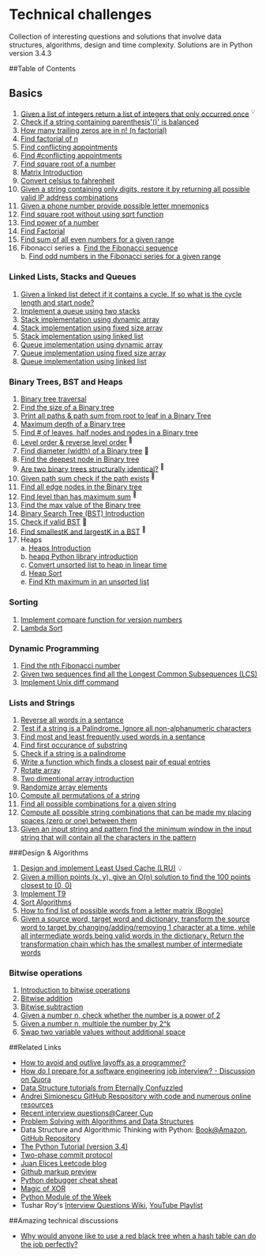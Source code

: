Technical challenges
====================

Collection of interesting questions and solutions that involve data structures, algorithms, design and time complexity. Solutions are in Python version 3.4.3

##Table of Contents 

## Basics
1.  [Given a list of integers return a list of integers that only occurred once](https://github.com/harishvc/challenges/blob/master/find-distinct-elements-in-lists.py) <sup>:bulb:</sup>
2.  [Check if a string containing parenthesis'()' is balanced](https://github.com/harishvc/challenges/blob/master/check-matching-parenthesis.py)
3.  [How many trailing zeros are in n! (n factorial)](https://github.com/harishvc/challenges/blob/master/factorial-trailingzero.py)
4.  [Find factorial of n](https://github.com/harishvc/challenges/blob/master/factorial.py)
5.  [Find conflicting appointments](https://github.com/harishvc/challenges/blob/master/find-conflicting-appointments.py)
6.  [Find #conflicting appointments](https://github.com/harishvc/challenges/blob/master/interval-scheduler.py)
7.  [Find square root of a number](https://github.com/harishvc/challenges/blob/master/find-square-root-without-using-sqrt-function.py)
8.  [Matrix Introduction](https://github.com/harishvc/challenges/blob/master/matrix-introduction.py)
9.  [Convert celsius to fahrenheit](https://github.com/harishvc/challenges/blob/master/celsius-fahrenheit.py)
10. [Given a string containing only digits, restore it by returning all possible valid IP address combinations](https://github.com/harishvc/challenges/blob/master/find-ip-address-variations.py)
11. [Given a phone number provide possible letter mnemonics](https://github.com/harishvc/challenges/blob/master/phone-number-mnemonics.py)
12. [Find square root without using sqrt function](https://github.com/harishvc/challenges/blob/master/find-square-root-without-using-sqrt-function.py)
13. [Find power of a number](https://github.com/harishvc/challenges/blob/master/power.py) 
14. [Find Factorial](https://github.com/harishvc/challenges/blob/master/factorial.py)
15. [Find sum of all even numbers for a given range](https://github.com/harishvc/challenges/blob/master/sum-of-numbers.py)  
16. Fibonacci series 
  a. [Find the Fibonacci sequence](https://github.com/harishvc/challenges/blob/master/fibonacci.py)    
  b. [Find odd numbers in the Fibonacci series for a given range](https://github.com/harishvc/challenges/blob/master/fibonacci-find-even-odd.py)  

### Linked Lists, Stacks and Queues
1. [Given a linked list detect if it contains a cycle. If so what is the cycle length and start node?](https://github.com/harishvc/challenges/blob/master/detect-cycles-in-linked-list.py)
2. [Implement a queue using two stacks](https://github.com/harishvc/challenges/blob/master/implement-queue-using-two-stacks.py)
3. [Stack implementation using dynamic array](https://github.com/harishvc/challenges/blob/master/stack-implementation-using-dynamic-array.py)
4. [Stack implementation using fixed size array](https://github.com/harishvc/challenges/blob/master/stack-implementation-using-fixed-sized-array.py)
5. [Stack implementation using linked list](https://github.com/harishvc/challenges/blob/master/stack-implementation-using-linked-lists.py)
6. [Queue implementation using dynamic array](https://github.com/harishvc/challenges/blob/master/queue-implementation-using-dynamic-array.py)
7. [Queue implementation using fixed size array](https://github.com/harishvc/challenges/blob/master/queue-implementation-using-fixed-sized-array.py)
8. [Queue implementation using linked list](https://github.com/harishvc/challenges/blob/master/queue-implementation-using-linked-lists.py)


### Binary Trees, BST and Heaps
1.  [Binary tree traversal](https://github.com/harishvc/challenges/blob/master/binary-tree-introduction.py)
2.  [Find the size of a Binary tree](https://github.com/harishvc/challenges/blob/master/binary-tree-size.py)
3.  [Print all paths & path sum from root to leaf in a Binary Tree](https://github.com/harishvc/challenges/blob/master/binary-tree-root-to-leaf-paths.py)
4.  [Maximum depth of a Binary tree](https://github.com/harishvc/challenges/blob/master/binary-tree-max-depth.py)
5.  [Find # of leaves, half nodes and nodes in a Binary tree](https://github.com/harishvc/challenges/blob/master/binary-tree-leaves-nodes.py)
6.  [Level order &amp; reverse level order](https://github.com/harishvc/challenges/blob/master/binary-tree-level-order-reverse.py) <sup>:clap:</sup>
7.  [Find diameter (width) of a Binary tree](https://github.com/harishvc/challenges/blob/master/binary-tree-diameter.py) :clap:
8.  [Find the deepest node in Binary tree](https://github.com/harishvc/challenges/blob/master/binary-tree-deepest-node.py)
10. [Are two binary trees structurally identical?](https://github.com/harishvc/challenges/blob/master/binary-tree-structurally-identical.py) <sup>:clap:</sup>
11. [Given path sum check if the path exists](https://github.com/harishvc/challenges/blob/master/binary-tree-check-if-path-exists.py) <sup>:clap:</sup>
12. [Find all edge nodes in the Binary tree](https://github.com/harishvc/challenges/blob/master/binary-tree-edge-nodes.py)
13. [Find level than has maximum sum](https://github.com/harishvc/challenges/blob/master/binary-tree-find-level-with-max-pathsum.py) <sup>:clap:</sup>
14. [Find the max value of the Binary tree](https://github.com/harishvc/challenges/blob/master/binary-tree-max-value.py)
15. [Binary Search Tree (BST) Introduction](https://github.com/harishvc/challenges/blob/master/binary-search-tree-introduction.py)
16. [Check if valid BST](https://github.com/harishvc/challenges/blob/master/binary-search-tree-check.py) :clap:
17. [Find smallestK and largestK in a BST](https://github.com/harishvc/challenges/blob/master/binary-search-tree-smallestK-largestK.py) <sup>:clap:</sup>  
18. Heaps  
  a. [Heaps Introduction](https://github.com/harishvc/challenges/blob/master/heaps-introduction.py)  
  b. [heapq Python library introduction](https://github.com/harishvc/challenges/blob/master/heapq-library.py)  
  c. [Convert unsorted list to heap in linear time](https://github.com/harishvc/challenges/blob/master/convert-list-to-heap.py)  
  d. [Heap Sort](https://github.com/harishvc/challenges/blob/master/heapsort.py)  
  e. [Find Kth maximum in an unsorted list](https://github.com/harishvc/challenges/blob/master/find-k-maximum.py)  

### Sorting
1. [Implement compare function for version numbers](https://github.com/harishvc/challenges/blob/master/sort-version-numbers.py)
2. [Lambda Sort](https://github.com/harishvc/challenges/blob/master/lambda.py)

### Dynamic Programming
1. [Find the nth Fibonacci number](https://github.com/harishvc/challenges/blob/master/fibonacci-find-nth.py) 
2. [Given two sequences find all the Longest Common Subsequences (LCS)](https://github.com/harishvc/challenges/blob/master/longest-common-subsequence.py)
3. [Implement Unix diff command](https://github.com/harishvc/challenges/blob/master/unix-diff.py)
 
### Lists and Strings
1. [Reverse all words in a sentance](https://github.com/harishvc/challenges/blob/master/reverse-sentance.py)
2. [Test if a string is a Palindrome. Ignore all non-alphanumeric characters](https://github.com/harishvc/challenges/blob/master/palindrome.py)
3. [Find most and least frequently used words in a sentance](https://github.com/harishvc/challenges/blob/master/sort-by-word-frequency.py)
4. [Find first occurance of substring](https://github.com/harishvc/challenges/blob/master/first-occurance-of-substring.py)
5. [Check if a string is a palindrome](https://github.com/harishvc/challenges/blob/master/palindrome.py)
6. [Write a function which finds a closest pair of equal entries](https://github.com/harishvc/challenges/blob/master/closest-matching-pair.py)
7. [Rotate array](https://github.com/harishvc/challenges/blob/master/rotate-array.py)
8. [Two dimentional array introduction](https://github.com/harishvc/challenges/blob/master/two-dimensional-array.py)
9. [Randomize array elements](https://github.com/harishvc/challenges/blob/master/randomize-array-elements.py)
10. [Compute all permutations of a string](https://github.com/harishvc/challenges/blob/master/string-permutations.py)
11. [Find all possible combinations for a given string](https://github.com/harishvc/challenges/blob/master/string-combinations.py)
12. [Compute all possible string combinations that can be made my placing spaces (zero or one) between them](https://github.com/harishvc/challenges/blob/master/string-combinations-by-placing-spaces.py)
13. [Given an input string and pattern find the minimum window in the input string that will contain all the characters in the pattern](https://github.com/harishvc/challenges/blob/master/minimum-window-matching-pattern.py)


###Design &amp; Algorithms
1. [Design and implement Least Used Cache (LRU)](https://github.com/harishvc/challenges/blob/master/Design-and-implement-LRU.py) :bulb:
2. [Given a million points (x, y), give an O(n) solution to find the 100 points closest to (0, 0)](https://github.com/harishvc/challenges/blob/master/nearest-point.py)
3. [Implement T9](https://github.com/harishvc/challenges/blob/master/t9.py)
4. [Sort Algorithms](https://github.com/harishvc/challenges/blob/master/algorithms-sort.py)
5. [How to find list of possible words from a letter matrix (Boggle)](https://github.com/harishvc/challenges/blob/master/boggle.py)
6. [Given a source word, target word and dictionary, transform the source word to target by changing/adding/removing 1 character at a time, 
    while all intermediate words being valid words in the dictionary. Return the transformation chain which has the smallest number of 
    intermediate words](https://github.com/harishvc/challenges/blob/master/transform-word.py)


### Bitwise operations
1. [Introduction to bitwise operations](https://github.com/harishvc/challenges/blob/master/bitwise-operations.py)
2. [Bitwise addition](https://github.com/harishvc/challenges/blob/master/bit-operation-add.py)
3. [Bitwise subtraction](https://github.com/harishvc/challenges/blob/master/bit-operation-subtract.py)
4. [Given a number n, check whether the number is a power of 2](https://github.com/harishvc/challenges/blob/master/bit-operation-check-if-number-is-power-of-2.py)
5. [Given a number n, multiple the number by 2^k](https://github.com/harishvc/challenges/blob/master/bit-operation-multiply-number-by-power-of-2.py)
7. [Swap two variable values without additional space](https://github.com/harishvc/challenges/blob/master/swap-two-variable-values-without-additional-space.py)

##Related Links
* [How to avoid and outlive layoffs as a programmer?](http://www.coderust.com/blog/2014/07/20/avoid_outlive_programmer_layoffs/)
* [How do I prepare for a software engineering job interview? - Discussion on Quora](http://www.quora.com/How-do-I-prepare-for-a-software-engineering-job-interview)
* [Data Structure tutorials from Eternally Confuzzled](http://eternallyconfuzzled.com/Tutorials.aspx)
* [Andrei Simionescu GitHub Respository with code and numerous online resources](https://github.com/andreis/interview)
* [Recent interview questions@Career Cup](http://www.careercup.com/page)
* [Problem Solving with Algorithms and Data Structures](http://interactivepython.org/runestone/static/pythonds/index.html)
* Data Structure and Algorithmic Thinking with Python: [Book@Amazon](http://www.amazon.com/dp/8192107590/ref=as_li_ss_til?tag=caree0ea-20&camp=213381&creative=390973&linkCode=as4&creativeASIN=819210754X&adid=1PJGG64MJE0JQ00FTD4E&&ref-refURL=http://careermonk.com/?qa=buy),
  [GitHub Repository](https://github.com/careermonk/DataStructureAndAlgorithmicThinkingWithPython)
* [The Python Tutorial (version 3.4)](https://docs.python.org/3.4/tutorial/index.html)
* [Two-phase commit protocol](http://en.wikipedia.org/wiki/Two-phase_commit_protocol)
* [Juan Elices Leetcode blog ](http://jelices.blogspot.com/)
* [Github markup preview](http://github-markup.dfilimonov.com/)
* [Python debugger cheat sheat](http://www.cheatography.com/ralienpp/cheat-sheets/python-pdb/)
* [Magic of XOR](http://www.cs.umd.edu/class/sum2003/cmsc311/Notes/BitOp/xor.html)
* [Python Module of the Week](http://pymotw.com/2/contents.html)
* Tushar Roy's [Interview Questions Wiki](https://github.com/mission-peace/interview/wiki), [YouTube Playlist](https://www.youtube.com/user/tusharroy2525)


##Amazing technical discussions
* [Why would anyone like to use a red black tree when a hash table can do the job perfectly?](http://www.quora.com/Why-would-anyone-like-to-use-a-red-black-tree-when-a-hash-table-can-do-the-job-perfectly)
